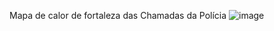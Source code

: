 Mapa de calor de fortaleza das Chamadas da Polícia
![image](https://user-images.githubusercontent.com/19413241/212567558-44578d39-6be8-4054-a465-b6a59dedf7d4.png)
